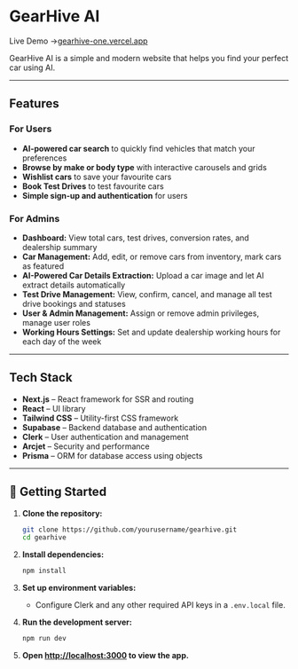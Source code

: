 # GearHive AI

Live Demo →[gearhive-one.vercel.app](https://gearhive-one.vercel.app/)

GearHive AI is a simple and modern website that helps you find your perfect car using AI.

---

## Features

### For Users

- **AI-powered car search** to quickly find vehicles that match your preferences
- **Browse by make or body type** with interactive carousels and grids
- **Wishlist cars** to save your favourite cars
- **Book Test Drives** to test favourite cars
- **Simple sign-up and authentication** for users

### For Admins

- **Dashboard:** View total cars, test drives, conversion rates, and dealership summary
- **Car Management:** Add, edit, or remove cars from inventory, mark cars as featured
- **AI-Powered Car Details Extraction:** Upload a car image and let AI extract details automatically
- **Test Drive Management:** View, confirm, cancel, and manage all test drive bookings and statuses
- **User & Admin Management:** Assign or remove admin privileges, manage user roles
- **Working Hours Settings:** Set and update dealership working hours for each day of the week
---

## Tech Stack

- **Next.js** – React framework for SSR and routing
- **React** – UI library
- **Tailwind CSS** – Utility-first CSS framework
- **Supabase** – Backend database and authentication
- **Clerk** – User authentication and management
- **Arcjet** – Security and performance
- **Prisma** – ORM for database access using objects

---

## 🚀 Getting Started

1. **Clone the repository:**
   ```bash
   git clone https://github.com/yourusername/gearhive.git
   cd gearhive
   ```

2. **Install dependencies:**
   ```bash
   npm install
   ```

3. **Set up environment variables:**
   - Configure Clerk and any other required API keys in a `.env.local` file.

4. **Run the development server:**
   ```bash
   npm run dev
   ```

5. **Open [http://localhost:3000](http://localhost:3000) to view the app.**
